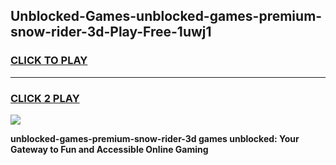 
## Unblocked-Games-unblocked-games-premium-snow-rider-3d-Play-Free-1uwj1
<h3>
<a href="https://premium76.site?title=unblocked-games-premium-snow-rider-3d&ref=23A">CLICK TO PLAY</a></h3>
<hr>

<h3>
<a href="https://premium76.site?title=unblocked-games-premium-snow-rider-3d&ref=23A">CLICK 2 PLAY</a>
  
</h3>

<a href="https://premium76.site?title=unblocked-games-premium-snow-rider-3d&ref=23A"><img src="https://clearcache.store/games.png"></a>


**unblocked-games-premium-snow-rider-3d games unblocked: Your Gateway to Fun and Accessible Online Gaming**
